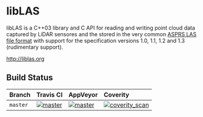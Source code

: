 # libLAS

libLAS is a C++03 library and C API for reading and writing point cloud data
captured by LiDAR sensores and the stored in the very common
[ASPRS LAS file format](https://www.asprs.org/divisions-committees/lidar-division/laser-las-file-format-exchange-activities)
with support for the specification versions 1.0, 1.1, 1.2 and 1.3 (rudimentary support).

http://liblas.org

## Build Status

| Branch | Travis CI | AppVeyor | Coverity |
|:--- |:--- |:--- |:--- |
|`master`| [![master](https://travis-ci.org/libLAS/libLAS.svg?branch=master)](https://travis-ci.org/libLAS/libLAS/) | [![master](https://ci.appveyor.com/api/projects/status/r2ajb1qwe9rh0xkd/branch/master?svg=true)](https://ci.appveyor.com/project/mloskot/liblas?branch=master) | [![coverity_scan](https://scan.coverity.com/projects/10975/badge.svg)](https://scan.coverity.com/projects/liblas-liblas) |
